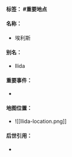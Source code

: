 #### 标签： #重要地点
#### 名称：
- 埃利斯
#### 别名：
- Ilida
#### 重要事件：
- 
#### 地图位置：
- ![[Ilida-location.png]]
#### 后世引用：
- 